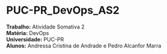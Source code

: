 # PUC-PR_DevOps_AS2

**Trabalho:** Atividade Somativa 2  
**Matéria:** DevOps  
**Universidade:** PUC-PR  
**Alunos:** Andressa Cristina de Andrade e Pedro Alcanfor Marra
